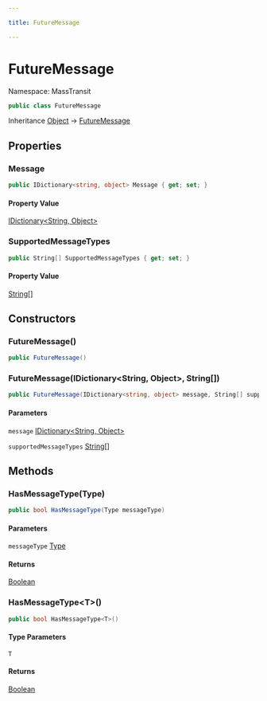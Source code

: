 ```yaml
---

title: FutureMessage

---
```


# FutureMessage

Namespace: MassTransit

```csharp
public class FutureMessage
```

Inheritance [Object](https://learn.microsoft.com/en-us/dotnet/api/system.object) → [FutureMessage](../masstransit/futuremessage)

## Properties

### **Message**

```csharp
public IDictionary<string, object> Message { get; set; }
```

#### Property Value

[IDictionary\<String, Object\>](https://learn.microsoft.com/en-us/dotnet/api/system.collections.generic.idictionary-2)<br/>

### **SupportedMessageTypes**

```csharp
public String[] SupportedMessageTypes { get; set; }
```

#### Property Value

[String[]](https://learn.microsoft.com/en-us/dotnet/api/system.string)<br/>

## Constructors

### **FutureMessage()**

```csharp
public FutureMessage()
```

### **FutureMessage(IDictionary\<String, Object\>, String[])**

```csharp
public FutureMessage(IDictionary<string, object> message, String[] supportedMessageTypes)
```

#### Parameters

`message` [IDictionary\<String, Object\>](https://learn.microsoft.com/en-us/dotnet/api/system.collections.generic.idictionary-2)<br/>

`supportedMessageTypes` [String[]](https://learn.microsoft.com/en-us/dotnet/api/system.string)<br/>

## Methods

### **HasMessageType(Type)**

```csharp
public bool HasMessageType(Type messageType)
```

#### Parameters

`messageType` [Type](https://learn.microsoft.com/en-us/dotnet/api/system.type)<br/>

#### Returns

[Boolean](https://learn.microsoft.com/en-us/dotnet/api/system.boolean)<br/>

### **HasMessageType\<T\>()**

```csharp
public bool HasMessageType<T>()
```

#### Type Parameters

`T`<br/>

#### Returns

[Boolean](https://learn.microsoft.com/en-us/dotnet/api/system.boolean)<br/>
